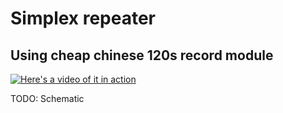 # Simplex repeater
## Using cheap chinese 120s record module

[![Here's a video of it in action](https://img.youtube.com/vi/nC-FqFgFxdM/0.jpg)](https://www.youtube.com/watch?v=nC-FqFgFxdM)

TODO: Schematic